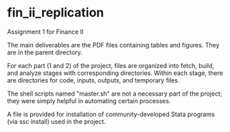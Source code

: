 # fin_ii_replication
Assignment 1 for Finance II

The main deliverables are the PDF files containing tables and figures. They are in the parent directory.

For each part (1 and 2) of the project, files are organized into fetch, build, and analyze stages with corresponding directories.
Within each stage, there are directories for code, inputs, outputs, and temporary files.

The shell scripts named "master.sh" are not a necessary part of the project; they were simply helpful in automating certain processes.

A file is provided for installation of community-developed Stata programs (via ssc install) used in the project.

